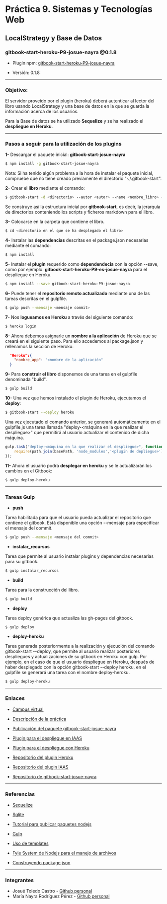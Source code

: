 # Práctica 9. Sistemas y Tecnologías Web

## LocalStrategy y Base de Datos


### gitbook-start-heroku-P9-josue-nayra @0.1.8

- Plugin npm: [gitbook-start-heroku-P9-josue-nayra](https://www.npmjs.com/package/gitbook-start-heroku-P9-josue-nayra)

- Versión: 0.1.8

----------

### Objetivo:

El servidor proveído por el plugin (heroku) deberá autenticar al lector del libro usando LocalStrategy y una base de datos en la que se guarda la información acerca de los usuarios.

Para la Base de datos se ha utilizado **Sequelize** y se ha realizado el **despliegue en Heroku**.


----------


### Pasos a seguir para la utilización de los plugins

**1-** Descargar el paquete inicial: **gitbook-start-josue-nayra**
    
```bash
$ npm install -g gitbook-start-josue-nayra 
```

Nota: Si ha tenido algún problema a la hora de instalar el paquete inicial, compruebe que no tiene creado previamente el directorio "~/.gitbook-start".


**2-** Crear el **libro** mediante el comando:
    
```bash
$ gitbook-start -d <directorio> --autor <autor> --name <nombre_libro> --url <url_repo>
```

Se construye así la estructura inicial por **gitbook-start**, es decir, la jerarquía de directorios conteniendo los scripts y ficheros markdown para el libro.


**3-** Colocarse en la carpeta que contiene el libro.

```bash
$ cd <directorio en el que se ha desplegado el libro>
```


**4-** Instalar las **dependencias** descritas en el package.json necesarias mediante el comando:
    
```bash
$ npm install 
```

**5-** Instalar el **plugin** requerido como **dependendecia** con la opción --save, como por ejemplo: **gitbook-start-heroku-P9-es-josue-nayra** para el despliegue en Heroku.
    
```bash
$ npm install --save gitbook-start-heroku-P9-josue-nayra
```


**6-** Puede tener el **repositorio remoto actualizado** mediante una de las tareas descritas en el gulpfile.

```bash
$ gulp push --mensaje <mensaje commit>
```


**7-** Nos **logueamos en Heroku** a través del siguiente comando:

```bash
$ heroku login
```


**8-** Ahora debemos asignarle un **nombre a la aplicación** de Heroku que se creará en el siguiente paso. Para ello accedemos al package.json y rellenamos la sección de Heroku:

```json
  "Heroku":{
    "nombre_app": "<nombre de la aplicación"
  }
```


**9-** Para **construir el libro** disponemos de una tarea en el gulpfile denominada "build".

```bash
$ gulp build
```



**10-** Una vez que hemos instalado el plugin de Heroku,  ejecutamos el **deploy**:
   
```bash
$ gitbook-start --deploy heroku  
```

Una vez ejecutado el comando anterior, se generará automáticamente en el gulpfile.js una tarea llamada 
"deploy-<máquina en la que realizar el despliegue>" que permitirá al usuario actualizar el contenido de dicha máquina.

```javascript
gulp.task("deploy-<máquina en la que realizar el despliegue>", function(){
    require(path.join(basePath, 'node_modules','<plugin de depliegue>')).deploy(...);
});
```


**11-** Ahora el usuario podrá **desplegar en heroku** y se le actualizarán los cambios en el Gitbook:

``` 
$ gulp deploy-heroku 
```


----------


### Tareas Gulp


* **push**

Tarea habilitada para que el usuario pueda actualizar el repositorio que contiene el gitbook. Está disponible una opción --mensaje para especificar el mensaje del commit.

```bash
$ gulp push --mensaje <mensaje del commit>
```

* **instalar_recursos**

Tarea que permite al usuario instalar plugins y dependencias necesarias para su gitbook.

```bash
$ gulp instalar_recursos
```

* **build**

Tarea para la construcción del libro.

```bash
$ gulp build
```


* **deploy**

Tarea deploy genérica que actualiza las gh-pages del gitbook.
```
$ gulp deploy
```

* **deploy-heroku**

Tarea generada posteriormente a la realización y ejecución del comando gitbook-start --deploy, que permite al usuario realizar posteriores despliegues y actualizaciones de su gitbook en Heroku con gulp.
Por ejemplo, en el caso de que el usuario despliegue en Heroku, después de haber desplegado con la opción gitbook-start --deploy heroku, en el gulpfile se generará una tarea
con el nombre deploy-heroku.

```
$ gulp deploy-heroku
```

----------


### Enlaces

- [Campus virtual](https://campusvirtual.ull.es/1617/course/view.php?id=1175)

- [Descripción de la práctica](https://crguezl.github.io/ull-esit-1617/practicas/practicapassportlocalsequelize.html)

- [Publicación del paquete gitbook-start-josue-nayra](https://www.npmjs.com/package/gitbook-start-josue-nayra)

- [Plugin para el despliegue en IAAS](https://www.npmjs.com/package/gitbook-start-iaas-ull-es-josue-nayra)

- [Plugin para el despliegue con Heroku](https://www.npmjs.com/package/gitbook-start-heroku-P9-josue-nayra)

- [Repositorio del plugin Heroku](https://github.com/ULL-ESIT-SYTW-1617/practica-localstrategy-y-base-de-datos-josue-nayra) 

- [Repositorio del plugin IAAS](https://github.com/ULL-ESIT-SYTW-1617/practica-localstrategy-y-base-de-datos-iaas-ull-es-josue-nayra) 

- [Repositorio de gitbook-start-josue-nayra](https://github.com/ULL-ESIT-SYTW-1617/nueva-funcionalidad-para-el-paquete-npm-plugins-josue-nayra)


----------

### Referencias

- [Sequelize](http://docs.sequelizejs.com/en/latest/docs/getting-started/)

- [Sqlite](https://crguezl.github.io/ull-esit-1617/apuntes/db/sqlite/)

- [Tutorial para publicar paquetes nodejs](https://casianorodriguezleon.gitbooks.io/ull-esit-1617/content/apuntes/nodejspackages.html)

- [Gulp](https://casianorodriguezleon.gitbooks.io/ull-esit-1617/content/apuntes/gulp/)

- [Uso de templates](https://www.npmjs.com/package/ejs)

- [Fyle System de Nodejs para el manejo de archivos](https://casianorodriguezleon.gitbooks.io/ull-esit-1617/content/apuntes/fs.html)

- [Construyendo package.json](https://docs.npmjs.com/files/package.json)


----------

### Integrantes

- Josué Toledo Castro - 
    [Github personal](www.github.com/JosueTC94)
- María Nayra Rodríguez Pérez - 
    [Github personal](www.github.com/alu0100406122)
